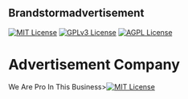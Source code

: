 
## Brandstormadvertisement

[![MIT License](https://img.shields.io/badge/License-MIT-green.svg)](https://choosealicense.com/licenses/mit/)
[![GPLv3 License](https://img.shields.io/badge/License-GPL%20v3-yellow.svg)](https://opensource.org/licenses/)
[![AGPL License](https://img.shields.io/badge/license-AGPL-blue.svg)](http://www.gnu.org/licenses/agpl-3.0)


# Advertisement Company 

We Are Pro In This Business>[![MIT License](https://img.shields.io/badge/License-MIT-green.svg)](https://choosealicense.com/licenses/mit/)


